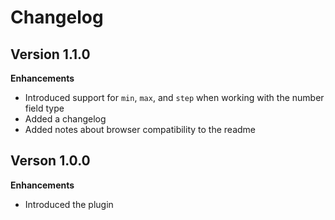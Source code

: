 # Changelog

## Version 1.1.0

**Enhancements**

+   Introduced support for `min`, `max`, and `step` when working with the number field type
+   Added a changelog
+   Added notes about browser compatibility to the readme

## Verson 1.0.0

**Enhancements**

+   Introduced the plugin
